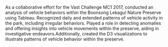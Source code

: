  As  a  collaborative  effort  for  the  Vast  Challenge  MC1  2017,  conducted  an  analysis  of  vehicle  behaviors  within  the  Boonsong  Lekagul  Nature  Preserve using  Tableau.  Recognized  daily  and  extended  patterns  of  vehicle  activity  in  the  park,  including  irregular  behaviors.  Played  a  role  in  detecting anomalies  and  offering  insights  into  vehicle  movements  within  the  preserve,  aiding  in  investigative  endeavors.Additionally,  created  the  D3 visualizations to illustrate patterns of vehicle behavior within the preserve.

